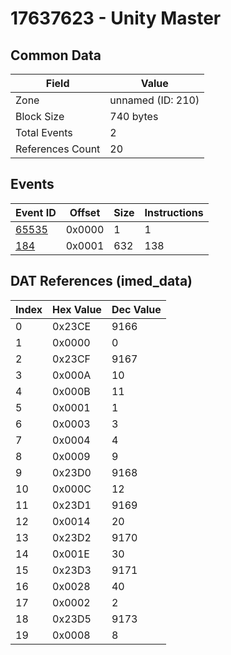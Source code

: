 # 17637623 - Unity Master

## Common Data

| Field            | Value             |
|------------------|-------------------|
| Zone             | unnamed (ID: 210) |
| Block Size       | 740 bytes         |
| Total Events     | 2                 |
| References Count | 20                |

## Events

| Event ID            | Offset   |   Size |   Instructions |
|---------------------|----------|--------|----------------|
| [65535](./65535.md) | 0x0000   |      1 |              1 |
| [184](./184.md)     | 0x0001   |    632 |            138 |

## DAT References (imed_data)

|   Index | Hex Value   |   Dec Value |
|---------|-------------|-------------|
|       0 | 0x23CE      |        9166 |
|       1 | 0x0000      |           0 |
|       2 | 0x23CF      |        9167 |
|       3 | 0x000A      |          10 |
|       4 | 0x000B      |          11 |
|       5 | 0x0001      |           1 |
|       6 | 0x0003      |           3 |
|       7 | 0x0004      |           4 |
|       8 | 0x0009      |           9 |
|       9 | 0x23D0      |        9168 |
|      10 | 0x000C      |          12 |
|      11 | 0x23D1      |        9169 |
|      12 | 0x0014      |          20 |
|      13 | 0x23D2      |        9170 |
|      14 | 0x001E      |          30 |
|      15 | 0x23D3      |        9171 |
|      16 | 0x0028      |          40 |
|      17 | 0x0002      |           2 |
|      18 | 0x23D5      |        9173 |
|      19 | 0x0008      |           8 |
